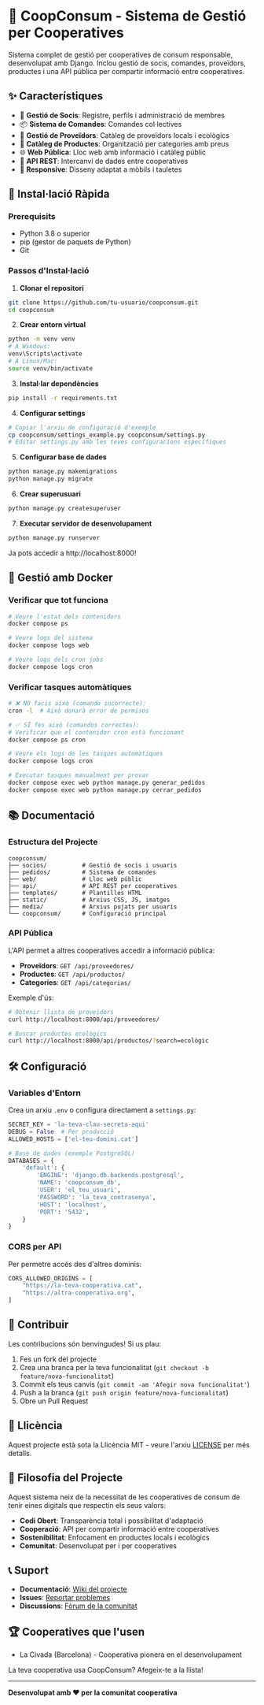 # 🤝 CoopConsum - Sistema de Gestió per Cooperatives

Sistema complet de gestió per cooperatives de consum responsable, desenvolupat amb Django. Inclou gestió de socis, comandes, proveïdors, productes i una API pública per compartir informació entre cooperatives.

## ✨ Característiques

- 👥 **Gestió de Socis**: Registre, perfils i administració de membres
- 📦 **Sistema de Comandes**: Comandes col·lectives
- 🏪 **Gestió de Proveïdors**: Catàleg de proveïdors locals i ecològics
- 🛒 **Catàleg de Productes**: Organització per categories amb preus
- 🌐 **Web Pública**: Lloc web amb informació i catàleg públic
- 🔗 **API REST**: Intercanvi de dades entre cooperatives
- 📱 **Responsive**: Disseny adaptat a mòbils i tauletes

## 🚀 Instal·lació Ràpida

### Prerequisits

- Python 3.8 o superior
- pip (gestor de paquets de Python)
- Git

### Passos d'Instal·lació

1. **Clonar el repositori**
```bash
git clone https://github.com/tu-usuario/coopconsum.git
cd coopconsum
```

2. **Crear entorn virtual**
```bash
python -m venv venv
# A Windows:
venv\Scripts\activate
# A Linux/Mac:
source venv/bin/activate
```

3. **Instal·lar dependències**
```bash
pip install -r requirements.txt
```

4. **Configurar settings**
```bash
# Copiar l'arxiu de configuració d'exemple
cp coopconsum/settings_example.py coopconsum/settings.py
# Editar settings.py amb les teves configuracions específiques
```

5. **Configurar base de dades**
```bash
python manage.py makemigrations
python manage.py migrate
```

6. **Crear superusuari**
```bash
python manage.py createsuperuser
```

7. **Executar servidor de desenvolupament**
```bash
python manage.py runserver
```

Ja pots accedir a http://localhost:8000!

## 🔧 Gestió amb Docker

### Verificar que tot funciona
```bash
# Veure l'estat dels contenidors
docker compose ps

# Veure logs del sistema
docker compose logs web

# Veure logs dels cron jobs
docker compose logs cron
```

### Verificar tasques automàtiques
```bash
# ❌ NO facis això (comando incorrecte):
cron -l  # Això donarà error de permisos

# ✅ SÍ fes això (comandos correctes):
# Verificar que el contenidor cron està funcionant
docker compose ps cron

# Veure els logs de les tasques automàtiques
docker compose logs cron

# Executar tasques manualment per provar
docker compose exec web python manage.py generar_pedidos
docker compose exec web python manage.py cerrar_pedidos
```

## 📚 Documentació

### Estructura del Projecte

```
coopconsum/
├── socios/          # Gestió de socis i usuaris
├── pedidos/         # Sistema de comandes
├── web/             # Lloc web públic
├── api/             # API REST per cooperatives
├── templates/       # Plantilles HTML
├── static/          # Arxius CSS, JS, imatges
├── media/           # Arxius pujats per usuaris
└── coopconsum/      # Configuració principal
```

### API Pública

L'API permet a altres cooperatives accedir a informació pública:

- **Proveïdors**: `GET /api/proveedores/`
- **Productes**: `GET /api/productos/`
- **Categories**: `GET /api/categorias/`

Exemple d'ús:
```bash
# Obtenir llista de proveïdors
curl http://localhost:8000/api/proveedores/

# Buscar productes ecològics
curl http://localhost:8000/api/productos/?search=ecològic
```

## 🛠️ Configuració

### Variables d'Entorn

Crea un arxiu `.env` o configura directament a `settings.py`:

```python
SECRET_KEY = 'la-teva-clau-secreta-aqui'
DEBUG = False  # Per producció
ALLOWED_HOSTS = ['el-teu-domini.cat']

# Base de dades (exemple PostgreSQL)
DATABASES = {
    'default': {
        'ENGINE': 'django.db.backends.postgresql',
        'NAME': 'coopconsum_db',
        'USER': 'el_teu_usuari',
        'PASSWORD': 'la_teva_contrasenya',
        'HOST': 'localhost',
        'PORT': '5432',
    }
}
```

### CORS per API

Per permetre accés des d'altres dominis:

```python
CORS_ALLOWED_ORIGINS = [
    "https://la-teva-cooperativa.cat",
    "https://altra-cooperativa.org",
]
```

## 🤝 Contribuir

Les contribucions són benvingudes! Si us plau:

1. Fes un fork del projecte
2. Crea una branca per la teva funcionalitat (`git checkout -b feature/nova-funcionalitat`)
3. Commit els teus canvis (`git commit -am 'Afegir nova funcionalitat'`)
4. Push a la branca (`git push origin feature/nova-funcionalitat`)
5. Obre un Pull Request

## 📄 Llicència

Aquest projecte està sota la Llicència MIT - veure l'arxiu [LICENSE](LICENSE) per més detalls.

## 🌱 Filosofia del Projecte

Aquest sistema neix de la necessitat de les cooperatives de consum de tenir eines digitals que respectin els seus valors:

- **Codi Obert**: Transparència total i possibilitat d'adaptació
- **Cooperació**: API per compartir informació entre cooperatives
- **Sostenibilitat**: Enfocament en productes locals i ecològics
- **Comunitat**: Desenvolupat per i per cooperatives

## 📞 Suport

- **Documentació**: [Wiki del projecte](https://github.com/tu-usuario/coopconsum/wiki)
- **Issues**: [Reportar problemes](https://github.com/tu-usuario/coopconsum/issues)
- **Discussions**: [Fòrum de la comunitat](https://github.com/tu-usuario/coopconsum/discussions)

## 🏆 Cooperatives que l'usen

- La Civada (Barcelona) - Cooperativa pionera en el desenvolupament

La teva cooperativa usa CoopConsum? Afegeix-te a la llista!

---

**Desenvolupat amb ❤️ per la comunitat cooperativa**

